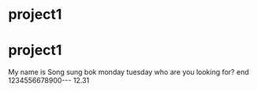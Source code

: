 # project1
# project1
My name is Song sung bok
monday tuesday who are you looking for? 
end
1234556678900---
12.31
